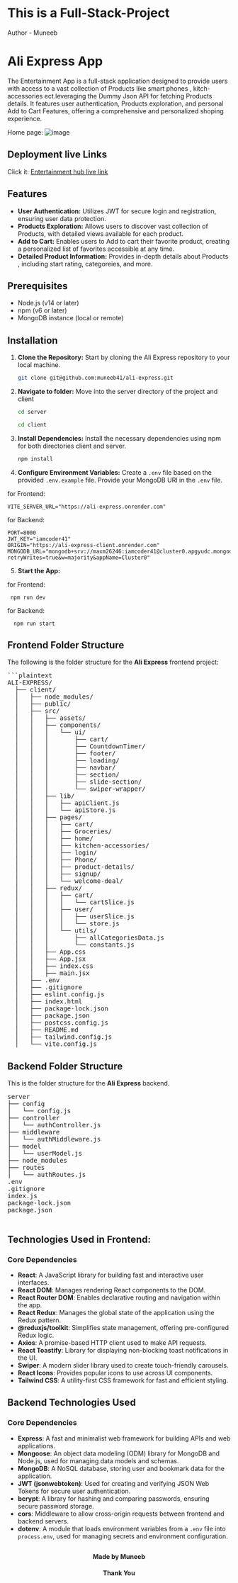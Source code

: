 # This is a Full-Stack-Project 
 Author - Muneeb

# Ali Express App

The Entertainment App is a full-stack application designed to provide users with access to a vast collection of Products like smart phones , kitch-accessories ect.leveraging the Dummy Json API for fetching Products details. It features user authentication, Products exploration, and personal Add to Cart Features, offering a comprehensive and personalized shoping experience.

Home page:
![image](https://github.com/user-attachments/assets/da78fd25-8be3-4461-9c62-44b1ecc46601)

## Deployment live Links

Click it:
[Entertainment hub live link](https://ali-express-client.onrender.com/)

## Features

- **User Authentication:** Utilizes JWT for secure login and registration, ensuring user data protection.
- **Products Exploration:** Allows users to discover vast collection of Products, with detailed views available for each product.
- **Add to Cart:** Enables users to Add to cart their favorite product, creating a personalized list of favorites accessible at any time.
- **Detailed Product Information:** Provides in-depth details about Products , including start rating, categoreies, and more.

## Prerequisites

- Node.js (v14 or later)
- npm (v6 or later)
- MongoDB instance (local or remote)

## Installation

1.  **Clone the Repository:** Start by cloning the Ali Express repository to your local machine.

    ```sh
    git clone git@github.com:muneeb41/ali-express.git
    ```
2.  **Navigate to folder:** Move into the server directory of the project and client

    ```sh
    cd server
    ```
    ```sh
    cd client
    ```
3.  **Install Dependencies:** Install the necessary dependencies using npm for both directories client and server.

    ```sh
    npm install
    ```
4.  **Configure Environment Variables:** Create a `.env` file based on the provided `.env.example` file. Provide your MongoDB URI in the `.env` file.

for Frontend:

    
    VITE_SERVER_URL="https://ali-express.onrender.com"
    
for Backend:
```
PORT=8000
JWT_KEY="iamcoder41"
ORIGIN="https://ali-express-client.onrender.com"
MONGODB_URL="mongodb+srv://maxm26246:iamcoder41@cluster0.apgyudc.mongodb.net/aliExpress?retryWrites=true&w=majority&appName=Cluster0"
```

5.  **Start the App:**

  for Frontend:

     npm run dev

  for Backend:
     
      npm run start

## Frontend Folder Structure

The following is the folder structure for the **Ali Express** frontend project:

<pre>
```plaintext
ALI-EXPRESS/
  ├── client/
  │   ├── node_modules/
  │   ├── public/
  │   ├── src/
  │   │   ├── assets/
  │   │   ├── components/
  │   │   │   └── ui/
  │   │   │       ├── cart/
  │   │   │       ├── CountdownTimer/
  │   │   │       ├── footer/
  │   │   │       ├── loading/
  │   │   │       ├── navbar/
  │   │   │       ├── section/
  │   │   │       ├── slide-section/
  │   │   │       └── swiper-wrapper/
  │   │   ├── lib/
  │   │   │   ├── apiClient.js
  │   │   │   └── apiStore.js
  │   │   ├── pages/
  │   │   │   ├── cart/
  │   │   │   ├── Groceries/
  │   │   │   ├── home/
  │   │   │   ├── kitchen-accessories/
  │   │   │   ├── login/
  │   │   │   ├── Phone/
  │   │   │   ├── product-details/
  │   │   │   ├── signup/
  │   │   │   └── welcome-deal/
  │   │   ├── redux/
  │   │   │   ├── cart/
  │   │   │   │   └── cartSlice.js
  │   │   │   ├── user/
  │   │   │   │   ├── userSlice.js
  │   │   │   │   └── store.js
  │   │   │   └── utils/
  │   │   │       ├── allCategoriesData.js
  │   │   │       └── constants.js
  │   │   ├── App.css
  │   │   ├── App.jsx
  │   │   ├── index.css
  │   │   ├── main.jsx
  │   ├── .env
  │   ├── .gitignore
  │   ├── eslint.config.js
  │   ├── index.html
  │   ├── package-lock.json
  │   ├── package.json
  │   ├── postcss.config.js
  │   ├── README.md
  │   ├── tailwind.config.js
  │   └── vite.config.js
</pre>
## Backend Folder Structure

This is the folder structure for the **Ali Express** backend.

<pre>
server
├── config
│   └── config.js
├── controller
│   └── authController.js
├── middleware
│   └── authMiddleware.js
├── model
│   └── userModel.js
├── node_modules
├── routes
│   └── authRoutes.js
.env
.gitignore
index.js
package-lock.json
package.json

</pre>

## Technologies Used in Frontend:

### Core Dependencies

- **React**: A JavaScript library for building fast and interactive user interfaces.
- **React DOM**: Manages rendering React components to the DOM.
- **React Router DOM**: Enables declarative routing and navigation within the app.
- **React Redux**: Manages the global state of the application using the Redux pattern.
- **@reduxjs/toolkit**: Simplifies state management, offering pre-configured Redux logic.
- **Axios**: A promise-based HTTP client used to make API requests.
- **React Toastify**: Library for displaying non-blocking toast notifications in the UI.
- **Swiper**: A modern slider library used to create touch-friendly carousels.
- **React Icons**: Provides popular icons to use across UI components.
- **Tailwind CSS**: A utility-first CSS framework for fast and efficient styling.

## Backend Technologies Used

### Core Dependencies

- **Express**: A fast and minimalist web framework for building APIs and web applications.
- **Mongoose**: An object data modeling (ODM) library for MongoDB and Node.js, used for managing data models and schemas.
- **MongoDB**: A NoSQL database, storing user and bookmark data for the application.
- **JWT (jsonwebtoken)**: Used for creating and verifying JSON Web Tokens for secure user authentication.
- **bcrypt**: A library for hashing and comparing passwords, ensuring secure password storage.
- **cors**: Middleware to allow cross-origin requests between frontend and backend servers.
- **dotenv**: A module that loads environment variables from a `.env` file into `process.env`, used for managing secrets and environment configuration.


## 
<h4 align="center">Made by Muneeb</h4>
<h4 align="center">Thank You</h4>
